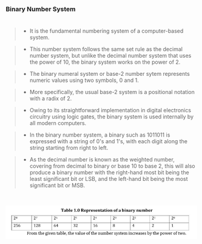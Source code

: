 ### Binary Number System
#

> - It is the fundamental numbering system of a computer-based system.

> - This number system follows the same set rule as the decimal number system,
    but unlike the decimal number system that uses the power of 10, the binary
    system works on the power of 2.

> - The binary numeral system or base-2 number sytem represents numeric values
    using two symbols, 0 and 1.

> - More specifically, the usual base-2 system is a positional notation with a
    radix of 2.

> - Owing to its straightforward implementation in digital electronics circuitry
    using logic gates, the binary system is used internally by all modern computers.

> - In the binary number system, a binary such as 1011011 is expressed with a string
    of 0's and 1's, with each digit along the string starting from right to left.

> - As the decimal number is known as the weighted number, covering from decimal to
    binary or base 10 to base 2, this will also produce a binary number with the
    right-hand most bit being the least significant bit or LSB, and the left-hand bit
    being the most significant bit or MSB.

<br />

![Binary Number Bits Representation](./image-table-binary-number.jpg)

<br />
